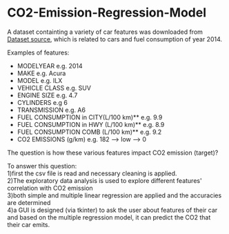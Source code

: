 # CO2-Emission-Regression-Model
A dataset containting a variety of car features was downloaded from  [Dataset source](http://open.canada.ca/data/en/dataset/98f1a129-f628-4ce4-b24d-6f16bf24dd64), which is related to cars and fuel consumption of year 2014.

Examples of features:

- MODELYEAR e.g. 2014
- MAKE e.g. Acura
- MODEL e.g. ILX
- VEHICLE CLASS e.g. SUV
- ENGINE SIZE e.g. 4.7
- CYLINDERS e.g 6
- TRANSMISSION e.g. A6
- FUEL CONSUMPTION in CITY(L/100 km)** e.g. 9.9
- FUEL CONSUMPTION in HWY (L/100 km)** e.g. 8.9
- FUEL CONSUMPTION COMB (L/100 km)** e.g. 9.2
- CO2 EMISSIONS (g/km) e.g. 182   --> low --> 0

The question is how these various features impact CO2 emission (target)?   

To answer this question:  
1)first the csv file is read and necessary cleaning is applied.   
2)The exploratory data analysis is used to explore different features' correlation with CO2 emission  
3)both simple and multiple linear regression are applied and the accuracies are determined  
4)a GUI is designed (via tkinter) to ask the user about features of their car and based on the multiple regression model, it can predict the CO2 that their car emits.  
